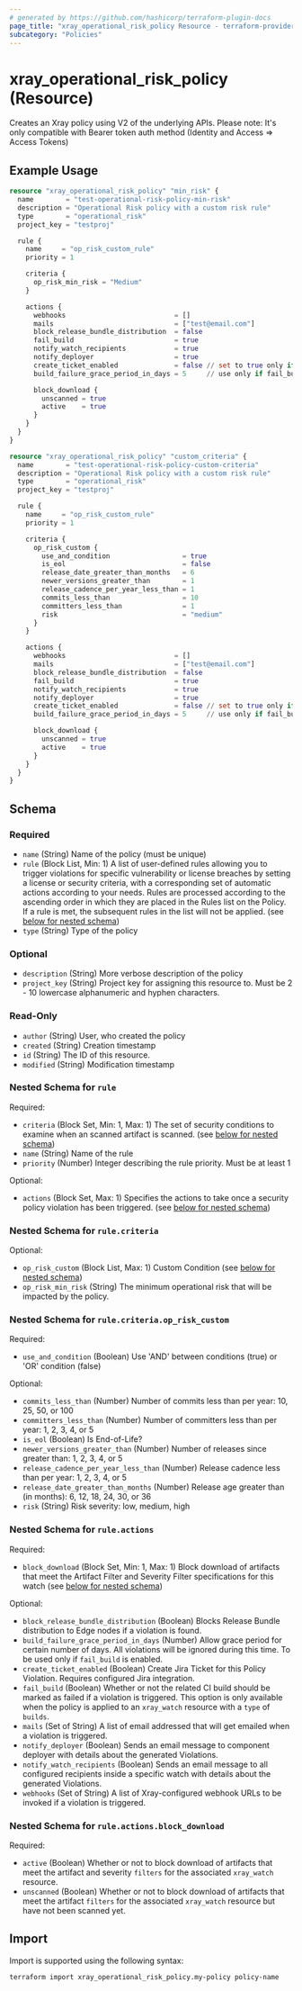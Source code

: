 ```yaml
---
# generated by https://github.com/hashicorp/terraform-plugin-docs
page_title: "xray_operational_risk_policy Resource - terraform-provider-xray"
subcategory: "Policies"
---
```


# xray_operational_risk_policy (Resource)

Creates an Xray policy using V2 of the underlying APIs. Please note: It's only compatible with Bearer token auth method (Identity and Access => Access Tokens)

## Example Usage

```terraform
resource "xray_operational_risk_policy" "min_risk" {
  name        = "test-operational-risk-policy-min-risk"
  description = "Operational Risk policy with a custom risk rule"
  type        = "operational_risk"
  project_key = "testproj"

  rule {
    name     = "op_risk_custom_rule"
    priority = 1

    criteria {
      op_risk_min_risk = "Medium"
    }

    actions {
      webhooks                           = []
      mails                              = ["test@email.com"]
      block_release_bundle_distribution  = false
      fail_build                         = true
      notify_watch_recipients            = true
      notify_deployer                    = true
      create_ticket_enabled              = false // set to true only if Jira integration is enabled
      build_failure_grace_period_in_days = 5     // use only if fail_build is enabled

      block_download {
        unscanned = true
        active    = true
      }
    }
  }
}

resource "xray_operational_risk_policy" "custom_criteria" {
  name        = "test-operational-risk-policy-custom-criteria"
  description = "Operational Risk policy with a custom risk rule"
  type        = "operational_risk"
  project_key = "testproj"

  rule {
    name     = "op_risk_custom_rule"
    priority = 1

    criteria {
      op_risk_custom {
        use_and_condition                  = true
        is_eol                             = false
        release_date_greater_than_months   = 6
        newer_versions_greater_than        = 1
        release_cadence_per_year_less_than = 1
        commits_less_than                  = 10
        committers_less_than               = 1
        risk                               = "medium"
      }
    }

    actions {
      webhooks                           = []
      mails                              = ["test@email.com"]
      block_release_bundle_distribution  = false
      fail_build                         = true
      notify_watch_recipients            = true
      notify_deployer                    = true
      create_ticket_enabled              = false // set to true only if Jira integration is enabled
      build_failure_grace_period_in_days = 5     // use only if fail_build is enabled

      block_download {
        unscanned = true
        active    = true
      }
    }
  }
}
```

<!-- schema generated by tfplugindocs -->
## Schema

### Required

- `name` (String) Name of the policy (must be unique)
- `rule` (Block List, Min: 1) A list of user-defined rules allowing you to trigger violations for specific vulnerability or license breaches by setting a license or security criteria, with a corresponding set of automatic actions according to your needs. Rules are processed according to the ascending order in which they are placed in the Rules list on the Policy. If a rule is met, the subsequent rules in the list will not be applied. (see [below for nested schema](#nestedblock--rule))
- `type` (String) Type of the policy

### Optional

- `description` (String) More verbose description of the policy
- `project_key` (String) Project key for assigning this resource to. Must be 2 - 10 lowercase alphanumeric and hyphen characters.

### Read-Only

- `author` (String) User, who created the policy
- `created` (String) Creation timestamp
- `id` (String) The ID of this resource.
- `modified` (String) Modification timestamp

<a id="nestedblock--rule"></a>
### Nested Schema for `rule`

Required:

- `criteria` (Block Set, Min: 1, Max: 1) The set of security conditions to examine when an scanned artifact is scanned. (see [below for nested schema](#nestedblock--rule--criteria))
- `name` (String) Name of the rule
- `priority` (Number) Integer describing the rule priority. Must be at least 1

Optional:

- `actions` (Block Set, Max: 1) Specifies the actions to take once a security policy violation has been triggered. (see [below for nested schema](#nestedblock--rule--actions))

<a id="nestedblock--rule--criteria"></a>
### Nested Schema for `rule.criteria`

Optional:

- `op_risk_custom` (Block List, Max: 1) Custom Condition (see [below for nested schema](#nestedblock--rule--criteria--op_risk_custom))
- `op_risk_min_risk` (String) The minimum operational risk that will be impacted by the policy.

<a id="nestedblock--rule--criteria--op_risk_custom"></a>
### Nested Schema for `rule.criteria.op_risk_custom`

Required:

- `use_and_condition` (Boolean) Use 'AND' between conditions (true) or 'OR' condition (false)

Optional:

- `commits_less_than` (Number) Number of commits less than per year: 10, 25, 50, or 100
- `committers_less_than` (Number) Number of committers less than per year: 1, 2, 3, 4, or 5
- `is_eol` (Boolean) Is End-of-Life?
- `newer_versions_greater_than` (Number) Number of releases since greater than: 1, 2, 3, 4, or 5
- `release_cadence_per_year_less_than` (Number) Release cadence less than per year: 1, 2, 3, 4, or 5
- `release_date_greater_than_months` (Number) Release age greater than (in months): 6, 12, 18, 24, 30, or 36
- `risk` (String) Risk severity: low, medium, high



<a id="nestedblock--rule--actions"></a>
### Nested Schema for `rule.actions`

Required:

- `block_download` (Block Set, Min: 1, Max: 1) Block download of artifacts that meet the Artifact Filter and Severity Filter specifications for this watch (see [below for nested schema](#nestedblock--rule--actions--block_download))

Optional:

- `block_release_bundle_distribution` (Boolean) Blocks Release Bundle distribution to Edge nodes if a violation is found.
- `build_failure_grace_period_in_days` (Number) Allow grace period for certain number of days. All violations will be ignored during this time. To be used only if `fail_build` is enabled.
- `create_ticket_enabled` (Boolean) Create Jira Ticket for this Policy Violation. Requires configured Jira integration.
- `fail_build` (Boolean) Whether or not the related CI build should be marked as failed if a violation is triggered. This option is only available when the policy is applied to an `xray_watch` resource with a `type` of `builds`.
- `mails` (Set of String) A list of email addressed that will get emailed when a violation is triggered.
- `notify_deployer` (Boolean) Sends an email message to component deployer with details about the generated Violations.
- `notify_watch_recipients` (Boolean) Sends an email message to all configured recipients inside a specific watch with details about the generated Violations.
- `webhooks` (Set of String) A list of Xray-configured webhook URLs to be invoked if a violation is triggered.

<a id="nestedblock--rule--actions--block_download"></a>
### Nested Schema for `rule.actions.block_download`

Required:

- `active` (Boolean) Whether or not to block download of artifacts that meet the artifact and severity `filters` for the associated `xray_watch` resource.
- `unscanned` (Boolean) Whether or not to block download of artifacts that meet the artifact `filters` for the associated `xray_watch` resource but have not been scanned yet.

## Import

Import is supported using the following syntax:

```shell
terraform import xray_operational_risk_policy.my-policy policy-name
```